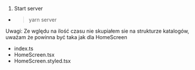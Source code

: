 1. Start server

- >yarn server
  
Uwagi:
Ze wględu na ilość czasu nie skupiałem sie na strukturze katalogów, 
uważam że powinna być taka jak dla HomeScreen
- index.ts
- HomeScreen.tsx
- HomeScreen.styled.tsx